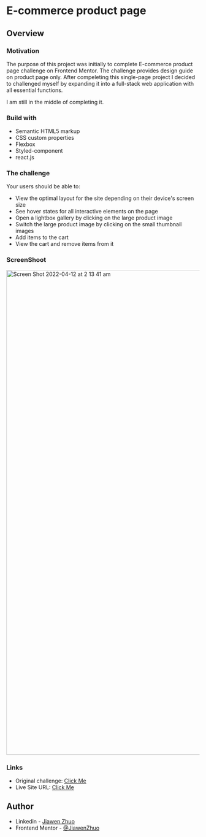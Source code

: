 # E-commerce product page

## Overview

### Motivation

The purpose of this project was initially to complete E-commerce product page challenge on Frontend Mentor. The challenge provides design guide on product page only. After compeleting this single-page project I decided to challenged myself by expanding it into a full-stack web application with all essential functions.

I am still in the middle of completing it. 

### Build with
* Semantic HTML5 markup 
* CSS custom properties 
* Flexbox 
* Styled-component 
* react.js

### The challenge

Your users should be able to:

* View the optimal layout for the site depending on their device's screen size
* See hover states for all interactive elements on the page
* Open a lightbox gallery by clicking on the large product image
* Switch the large product image by clicking on the small thumbnail images
* Add items to the cart
* View the cart and remove items from it

### ScreenShoot
<img width="1265" alt="Screen Shot 2022-04-12 at 2 13 41 am" src="https://user-images.githubusercontent.com/43982053/162784542-6c146292-d0e9-4ff6-93f1-32f8efdeae41.png">

### Links
* Original challenge: [Click Me](https://www.frontendmentor.io/challenges/ecommerce-product-page-UPsZ9MJp6)
* Live Site URL: [Click Me](https://ecommerce-reactweb.herokuapp.com/)

## Author
* Linkedin - [Jiawen Zhuo](https://www.linkedin.com/in/jiawen-zhuo/)
* Frontend Mentor - [@JiawenZhuo](https://www.frontendmentor.io/profile/JiawenZhuo)
 
